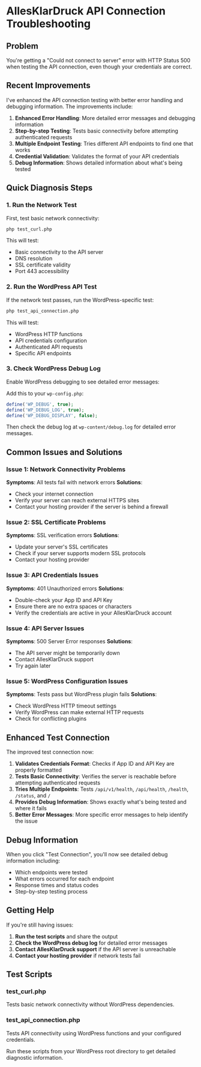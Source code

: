 # AllesKlarDruck API Connection Troubleshooting

## Problem
You're getting a "Could not connect to server" error with HTTP Status 500 when testing the API connection, even though your credentials are correct.

## Recent Improvements
I've enhanced the API connection testing with better error handling and debugging information. The improvements include:

1. **Enhanced Error Handling**: More detailed error messages and debugging information
2. **Step-by-step Testing**: Tests basic connectivity before attempting authenticated requests
3. **Multiple Endpoint Testing**: Tries different API endpoints to find one that works
4. **Credential Validation**: Validates the format of your API credentials
5. **Debug Information**: Shows detailed information about what's being tested

## Quick Diagnosis Steps

### 1. Run the Network Test
First, test basic network connectivity:

```bash
php test_curl.php
```

This will test:
- Basic connectivity to the API server
- DNS resolution
- SSL certificate validity
- Port 443 accessibility

### 2. Run the WordPress API Test
If the network test passes, run the WordPress-specific test:

```bash
php test_api_connection.php
```

This will test:
- WordPress HTTP functions
- API credentials configuration
- Authenticated API requests
- Specific API endpoints

### 3. Check WordPress Debug Log
Enable WordPress debugging to see detailed error messages:

Add this to your `wp-config.php`:
```php
define('WP_DEBUG', true);
define('WP_DEBUG_LOG', true);
define('WP_DEBUG_DISPLAY', false);
```

Then check the debug log at `wp-content/debug.log` for detailed error messages.

## Common Issues and Solutions

### Issue 1: Network Connectivity Problems
**Symptoms**: All tests fail with network errors
**Solutions**:
- Check your internet connection
- Verify your server can reach external HTTPS sites
- Contact your hosting provider if the server is behind a firewall

### Issue 2: SSL Certificate Problems
**Symptoms**: SSL verification errors
**Solutions**:
- Update your server's SSL certificates
- Check if your server supports modern SSL protocols
- Contact your hosting provider

### Issue 3: API Credentials Issues
**Symptoms**: 401 Unauthorized errors
**Solutions**:
- Double-check your App ID and API Key
- Ensure there are no extra spaces or characters
- Verify the credentials are active in your AllesKlarDruck account

### Issue 4: API Server Issues
**Symptoms**: 500 Server Error responses
**Solutions**:
- The API server might be temporarily down
- Contact AllesKlarDruck support
- Try again later

### Issue 5: WordPress Configuration Issues
**Symptoms**: Tests pass but WordPress plugin fails
**Solutions**:
- Check WordPress HTTP timeout settings
- Verify WordPress can make external HTTP requests
- Check for conflicting plugins

## Enhanced Test Connection

The improved test connection now:

1. **Validates Credentials Format**: Checks if App ID and API Key are properly formatted
2. **Tests Basic Connectivity**: Verifies the server is reachable before attempting authenticated requests
3. **Tries Multiple Endpoints**: Tests `/api/v1/health`, `/api/health`, `/health`, `/status`, and `/`
4. **Provides Debug Information**: Shows exactly what's being tested and where it fails
5. **Better Error Messages**: More specific error messages to help identify the issue

## Debug Information

When you click "Test Connection", you'll now see detailed debug information including:
- Which endpoints were tested
- What errors occurred for each endpoint
- Response times and status codes
- Step-by-step testing process

## Getting Help

If you're still having issues:

1. **Run the test scripts** and share the output
2. **Check the WordPress debug log** for detailed error messages
3. **Contact AllesKlarDruck support** if the API server is unreachable
4. **Contact your hosting provider** if network tests fail

## Test Scripts

### test_curl.php
Tests basic network connectivity without WordPress dependencies.

### test_api_connection.php
Tests API connectivity using WordPress functions and your configured credentials.

Run these scripts from your WordPress root directory to get detailed diagnostic information. 